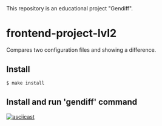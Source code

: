 ##
This repository is an educational project "Gendiff".

# frontend-project-lvl2
Compares two configuration files and showing a difference.

## Install

```sh
$ make install
```

## Install and run 'gendiff' command

[![asciicast](https://asciinema.org/a/293667.svg)](https://asciinema.org/a/293667)
